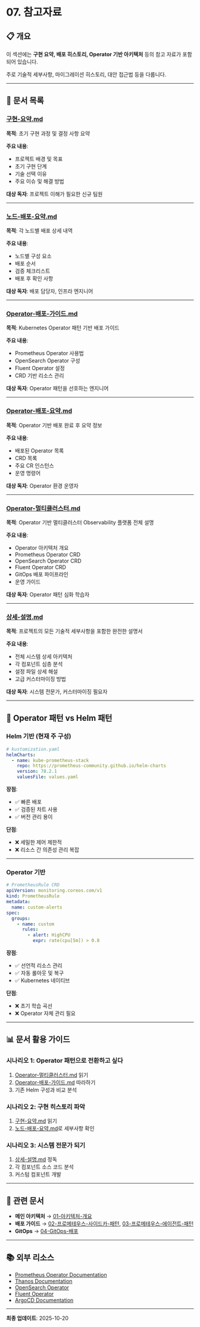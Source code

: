 # 07. 참고자료

## 📋 개요

이 섹션에는 **구현 요약, 배포 히스토리, Operator 기반 아키텍처** 등의 참고 자료가 포함되어 있습니다.

주로 기술적 세부사항, 마이그레이션 히스토리, 대안 접근법 등을 다룹니다.

---

## 📂 문서 목록

### [구현-요약.md](./구현-요약.md)
**목적**: 초기 구현 과정 및 결정 사항 요약

**주요 내용**:
- 프로젝트 배경 및 목표
- 초기 구현 단계
- 기술 선택 이유
- 주요 이슈 및 해결 방법

**대상 독자**: 프로젝트 이해가 필요한 신규 팀원

---

### [노드-배포-요약.md](./노드-배포-요약.md)
**목적**: 각 노드별 배포 상세 내역

**주요 내용**:
- 노드별 구성 요소
- 배포 순서
- 검증 체크리스트
- 배포 후 확인 사항

**대상 독자**: 배포 담당자, 인프라 엔지니어

---

### [Operator-배포-가이드.md](./Operator-배포-가이드.md)
**목적**: Kubernetes Operator 패턴 기반 배포 가이드

**주요 내용**:
- Prometheus Operator 사용법
- OpenSearch Operator 구성
- Fluent Operator 설정
- CRD 기반 리소스 관리

**대상 독자**: Operator 패턴을 선호하는 엔지니어

---

### [Operator-배포-요약.md](./Operator-배포-요약.md)
**목적**: Operator 기반 배포 완료 후 요약 정보

**주요 내용**:
- 배포된 Operator 목록
- CRD 목록
- 주요 CR 인스턴스
- 운영 명령어

**대상 독자**: Operator 환경 운영자

---

### [Operator-멀티클러스터.md](./Operator-멀티클러스터.md)
**목적**: Operator 기반 멀티클러스터 Observability 플랫폼 전체 설명

**주요 내용**:
- Operator 아키텍처 개요
- Prometheus Operator CRD
- OpenSearch Operator CRD
- Fluent Operator CRD
- GitOps 배포 파이프라인
- 운영 가이드

**대상 독자**: Operator 패턴 심화 학습자

---

### [상세-설명.md](./상세-설명.md)
**목적**: 프로젝트의 모든 기술적 세부사항을 포함한 완전한 설명서

**주요 내용**:
- 전체 시스템 상세 아키텍처
- 각 컴포넌트 심층 분석
- 설정 파일 상세 해설
- 고급 커스터마이징 방법

**대상 독자**: 시스템 전문가, 커스터마이징 필요자

---

## 🎯 Operator 패턴 vs Helm 패턴

### Helm 기반 (현재 주 구성)
```yaml
# kustomization.yaml
helmCharts:
  - name: kube-prometheus-stack
    repo: https://prometheus-community.github.io/helm-charts
    version: 78.2.1
    valuesFile: values.yaml
```

**장점**:
- ✅ 빠른 배포
- ✅ 검증된 차트 사용
- ✅ 버전 관리 용이

**단점**:
- ❌ 세밀한 제어 제한적
- ❌ 리소스 간 의존성 관리 복잡

---

### Operator 기반
```yaml
# PrometheusRule CRD
apiVersion: monitoring.coreos.com/v1
kind: PrometheusRule
metadata:
  name: custom-alerts
spec:
  groups:
    - name: custom
      rules:
        - alert: HighCPU
          expr: rate(cpu[5m]) > 0.8
```

**장점**:
- ✅ 선언적 리소스 관리
- ✅ 자동 롤아웃 및 복구
- ✅ Kubernetes 네이티브

**단점**:
- ❌ 초기 학습 곡선
- ❌ Operator 자체 관리 필요

---

## 📊 문서 활용 가이드

### 시나리오 1: Operator 패턴으로 전환하고 싶다
1. [Operator-멀티클러스터.md](./Operator-멀티클러스터.md) 읽기
2. [Operator-배포-가이드.md](./Operator-배포-가이드.md) 따라하기
3. 기존 Helm 구성과 비교 분석

### 시나리오 2: 구현 히스토리 파악
1. [구현-요약.md](./구현-요약.md) 읽기
2. [노드-배포-요약.md](./노드-배포-요약.md)로 세부사항 확인

### 시나리오 3: 시스템 전문가 되기
1. [상세-설명.md](./상세-설명.md) 정독
2. 각 컴포넌트 소스 코드 분석
3. 커스텀 컴포넌트 개발

---

## 🔗 관련 문서

- **메인 아키텍처** → [01-아키텍처-개요](../01-아키텍처-개요/)
- **배포 가이드** → [02-프로메테우스-사이드카-패턴](../02-프로메테우스-사이드카-패턴/), [03-프로메테우스-에이전트-패턴](../03-프로메테우스-에이전트-패턴/)
- **GitOps** → [04-GitOps-배포](../04-GitOps-배포/)

---

## 📚 외부 리소스

- [Prometheus Operator Documentation](https://prometheus-operator.dev/)
- [Thanos Documentation](https://thanos.io/)
- [OpenSearch Operator](https://github.com/Opster/opensearch-k8s-operator)
- [Fluent Operator](https://github.com/fluent/fluent-operator)
- [ArgoCD Documentation](https://argo-cd.readthedocs.io/)

---

**최종 업데이트**: 2025-10-20
